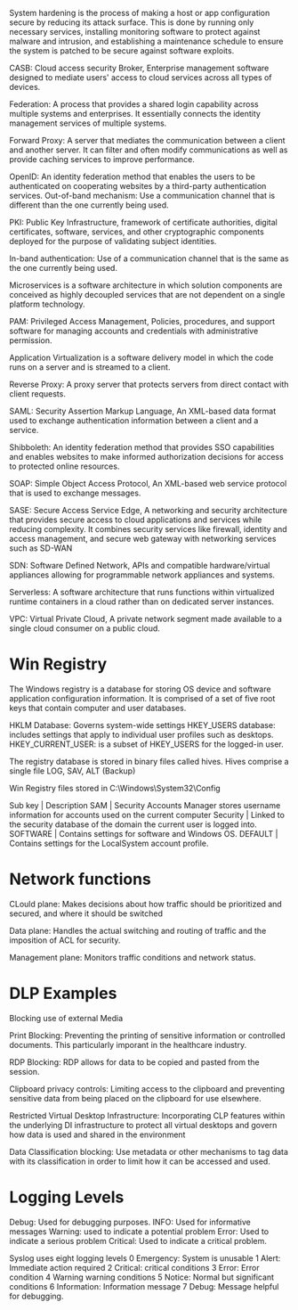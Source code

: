 System hardening is the process of making a host or app configuration secure by reducing its attack surface. This is done by running only necessary services, installing monitoring software to protect against malware and intrusion, and establishing a maintenance schedule to ensure the system is patched to be secure against software exploits. 


CASB: Cloud access security Broker, Enterprise management software designed to mediate users' access to cloud services across all types of devices. 

Federation: A process that provides a shared login capability across multiple systems and enterprises. It essentially connects the identity management services of multiple systems. 

Forward Proxy: A server that mediates the communication between a client and another server. It can filter and often modify communications as well as provide caching services to improve performance.

OpenID: An identity federation method that enables the users to be authenticated on cooperating websites by a third-party authentication services. 
Out-of-band mechanism: Use a communication channel that is different than the one currently being used. 

PKI: Public Key Infrastructure, framework of certificate authorities, digital certificates, software, services, and other cryptographic components deployed for the purpose of validating subject identities. 

In-band authentication: Use of a communication channel that is the same as the one currently being used. 

Microservices is a software architecture in which solution components are conceived as highly decoupled services that are not dependent on a single platform technology. 

PAM: Privileged Access Management, Policies, procedures, and support software for managing accounts and credentials with administrative permission. 

Application Virtualization is a software delivery model in which the code runs on a server and is streamed to a client. 

Reverse Proxy: A proxy server that protects servers from direct contact with client requests. 

SAML: Security Assertion Markup Language, An XML-based data format used to exchange authentication information between a client and a service. 

Shibboleth: An identity federation method that provides SSO capabilities and enables websites to make informed authorization decisions for access to protected online resources. 

SOAP: Simple Object Access Protocol, An XML-based web service protocol that is used to exchange messages. 

SASE: Secure Access Service Edge, A networking and security architecture that provides secure access to cloud applications and services while reducing complexity. It combines security services like firewall, identity and access management, and secure web gateway with networking services such as SD-WAN

SDN: Software Defined Network, APIs and compatible hardware/virtual appliances allowing for programmable network appliances and systems. 

Serverless: A software architecture that runs functions within virtualized runtime containers in a cloud rather than on dedicated server instances. 

VPC: Virtual Private Cloud, A private network segment made available to a single cloud consumer on a public cloud. 

# Win Registry
The Windows registry is a database for storing OS device and software application configuration information. It is comprised of a set of five root keys that contain computer and user databases. 

HKLM Database: Governs system-wide settings
HKEY_USERS database: includes settings that apply to individual user profiles such as desktops. 
HKEY_CURRENT_USER: is a subset of HKEY_USERS for the logged-in user. 

The registry database is stored in binary files called hives. Hives comprise a single file LOG, SAV, ALT (Backup)

Win Registry files stored in C:\Windows\System32\Config

Sub key | Description
SAM | Security Accounts Manager stores username information for accounts used  on the current computer
Security | Linked to the security database of the domain the current user is logged into.
SOFTWARE | Contains settings for software and Windows OS.
DEFAULT | Contains settings for the LocalSystem account profile. 


# Network functions
CLould plane: Makes decisions about how traffic should be prioritized and secured, and where it should be switched

Data plane: Handles the actual switching and routing of traffic and the imposition of ACL for security. 

Management plane: Monitors traffic conditions and network status. 


# DLP Examples
Blocking use of external Media

Print Blocking: Preventing the printing of sensitive information or controlled documents. This particularly imporant in the healthcare industry. 

RDP Blocking: RDP allows for data to be copied and pasted from the session. 

Clipboard privacy controls: Limiting access to the clipboard and preventing sensitive data from being placed on the clipboard for use elsewhere. 

Restricted Virtual Desktop Infrastructure: Incorporating CLP features within the underlying DI infrastructure to protect all virtual desktops and govern how data is used and shared in the environment

Data Classification blocking: Use metadata or other mechanisms to tag data with its classification in order to limit how it can be accessed and used. 

# Logging Levels
Debug: Used for debugging purposes. 
INFO: Used for informative messages
Warning: used to indicate a potential problem
Error: Used to indicate a serious problem
Critical: Used to indicate a critical problem. 

Syslog uses eight logging levels
0 Emergency: System is unusable
1 Alert: Immediate action required
2 Critical: critical conditions
3 Error: Error condition
4 Warning warning conditions
5 Notice: Normal but significant conditions
6 Information: Information message
7 Debug: Message helpful for debugging. 

